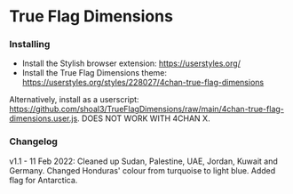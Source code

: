 # True Flag Dimensions

### Installing

- Install the Stylish browser extension: https://userstyles.org/
- Install the True Flag Dimensions theme: https://userstyles.org/styles/228027/4chan-true-flag-dimensions

Alternatively, install as a userscript: https://github.com/shoal3/TrueFlagDimensions/raw/main/4chan-true-flag-dimensions.user.js. DOES NOT WORK WITH 4CHAN X.

### Changelog

v1.1 - 11 Feb 2022: Cleaned up Sudan, Palestine, UAE, Jordan, Kuwait and Germany. Changed Honduras' colour from turquoise to light blue. Added flag for Antarctica.
